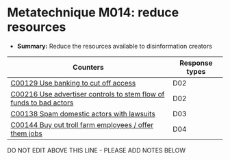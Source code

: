 # Metatechnique M014: reduce resources

* **Summary:** Reduce the resources available to disinformation creators


| Counters | Response types |
| -------- | -------------- |
| [C00129 Use banking to cut off access ](../counters/C00129.md) | D02 |
| [C00216 Use advertiser controls to stem flow of funds to bad actors](../counters/C00216.md) | D02 |
| [C00138 Spam domestic actors with lawsuits](../counters/C00138.md) | D03 |
| [C00144 Buy out troll farm employees / offer them jobs](../counters/C00144.md) | D04 |



DO NOT EDIT ABOVE THIS LINE - PLEASE ADD NOTES BELOW